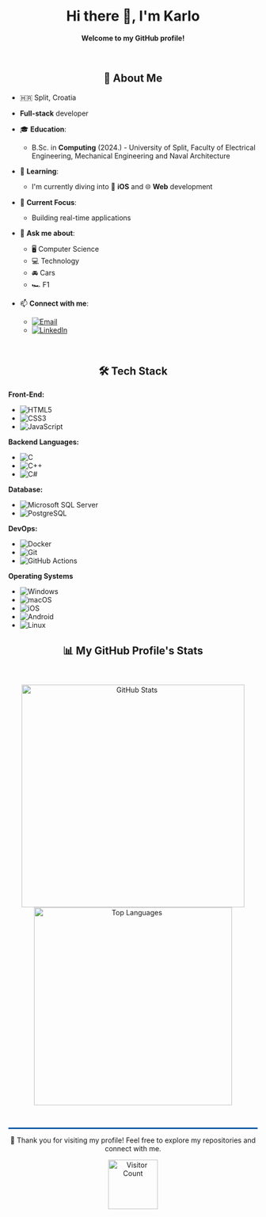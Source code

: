 <h1 align="center">Hi there 👋, I'm Karlo</h1>
<p align="center"> 
  <strong>Welcome to my GitHub profile!</strong>
</p>

&nbsp;

<h2 align="center">🚀 About Me </h2>

* 🇭🇷 Split, Croatia
* **Full-stack** developer

* 🎓 **Education**:  
  - B.Sc. in **Computing** (2024.) - University of Split, Faculty of Electrical Engineering, Mechanical Engineering and Naval Architecture


* 🌱 **Learning**:  
  - I'm currently diving into 📱 **iOS** and 🌐 **Web** development

* 🎯 **Current Focus**:  
  - Building real-time applications

* 💬 **Ask me about**:  
  - 🖥️ Computer Science
  - 💻 Technology
  - 🚘 Cars
  - 🏎️ F1

* 📫 **Connect with me**:
   - [![Email](https://img.shields.io/badge/Email-black?style=flat&logo=gmail)](mailto:karlo.nevescanin21@gmail.com)
   - [![LinkedIn](https://img.shields.io/badge/LinkedIn-blue?style=flat&logo=linkedin)](www.linkedin.com/in/karlo-nevešćanin)

  &nbsp;

<h2 align="center">🛠️ Tech Stack</h2> 

**Front-End:**
- ![HTML5](https://img.shields.io/badge/HTML-E34F26?style=flat&logo=html5&logoColor=white)
- ![CSS3](https://img.shields.io/badge/CSS-1572B6?style=flat&logo=css3&logoColor=white)
- ![JavaScript](https://img.shields.io/badge/JavaScript-F7DF1E?style=flat&logo=javascript&logoColor=black)

**Backend Languages:**
- ![C](https://img.shields.io/badge/C-A8B400?style=flat&logo=c&logoColor=white)
- ![C++](https://img.shields.io/badge/C++-00599C?style=flat&logo=cplusplus&logoColor=white)
- ![C#](https://img.shields.io/badge/C%23-239120?style=flat&logo=csharp&logoColor=white)

**Database:**
- ![Microsoft SQL Server](https://img.shields.io/badge/Microsoft_SQL_Server-CC2927?style=flat&logo=microsoftsqlserver&logoColor=white)
- ![PostgreSQL](https://img.shields.io/badge/PostgreSQL-336791?style=flat&logo=postgresql&logoColor=white)

**DevOps:**
- ![Docker](https://img.shields.io/badge/Docker-2496ED?style=flat&logo=docker&logoColor=white)
- ![Git](https://img.shields.io/badge/Git-F05032?style=flat&logo=git&logoColor=white)
- ![GitHub Actions](https://img.shields.io/badge/GitHub_Actions-2088FF?style=flat&logo=github-actions&logoColor=white)

**Operating Systems**
- ![Windows](https://img.shields.io/badge/Windows-0078D6?style=flat&logo=windows&logoColor=white)
- ![macOS](https://img.shields.io/badge/macOS-000000?style=flat&logo=apple&logoColor=white)
- ![iOS](https://img.shields.io/badge/iOS-000000?style=flat&logo=apple&logoColor=white)
- ![Android](https://img.shields.io/badge/Android-3DDC84?style=flat&logo=android&logoColor=white)
- ![Linux](https://img.shields.io/badge/Linux-FCC624?style=flat&logo=linux&logoColor=black)

<h2 align="center">📊 My GitHub Profile's Stats</h2>

&nbsp;

<div align="center">
  <img src="https://github-readme-stats.vercel.app/api?username=knevescanin&show_icons=true&theme=radical" alt="GitHub Stats" width="450"/>
  <img src="https://github-readme-stats.vercel.app/api/top-langs/?username=knevescanin&layout=compact&theme=radical" alt="Top Languages" width="400"/>
</div>

&nbsp;

<hr style="border: 1px solid #007bff;">

<div align="center">
  <p>🌟 Thank you for visiting my profile! Feel free to explore my repositories and connect with me.</p>
  <img src="https://komarev.com/ghpvc/?username=knevescanin&color=blue" alt="Visitor Count" width="100"/>
</div>



